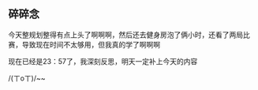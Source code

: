 ## 碎碎念
今天整规划整得有点上头了啊啊啊，然后还去健身房泡了俩小时，还看了两局比赛，导致现在时间不太够用，但我真的学了啊啊啊

现在已经是23：57了，我深刻反思，明天一定补上今天的内容

/(ㄒoㄒ)/~~

